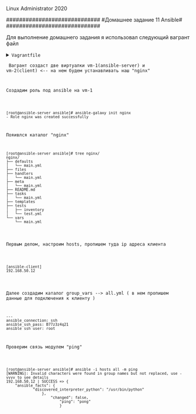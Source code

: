 
Linux Administrator 2020

   #############################
   #Домашнее задание 11 Ansible#
   #############################




Для выполнение домашнего задания я использовал следующий вагрант файл

<details>
<summary><code>Vagrantfile</code></summary>

```
# -*- mode: ruby -*-
# vi: set ft=ruby :
home = ENV['HOME']
ENV["LC_ALL"] = "en_US.UTF-8"

Vagrant.configure(2) do |config|
 config.vm.define "vm-1" do |subconfig|
 subconfig.vm.box = "centos/7"
 subconfig.vm.hostname="ansible-server"
 subconfig.vm.network :private_network, ip: "192.168.50.11"
 subconfig.vm.provider "virtualbox" do |vb|
 vb.memory = "2024"
 vb.cpus = "1"
 end
 end
 config.vm.provision "ansible" do |ansible|
 ansible.compatibility_mode = "2.0"
 ansible.playbook = "playbook.yml"
end.
.
.
.
 config.vm.define "vm-2" do |subconfig|
 subconfig.vm.box = "centos/7"
 subconfig.vm.hostname="client"
 subconfig.vm.network :private_network, ip: "192.168.50.12"
 subconfig.vm.provider "virtualbox" do |vb|
 vb.memory = "2024"
 vb.cpus = "1"
 end
     end
.....
......
end



```

</details>


<code> Вагрант создаст две виртуалки vm-1(ansible-server) и vm-2(client) <--  на нем будем устанавливать наш "nginx"



Создадим роль под ansible на vm-1

```

[root@ansible-server ansible]# ansible-galaxy init nginx
- Role nginx was created successfully

```


Пояивлся каталог "nginx" 

```
[root@ansible-server ansible]# tree nginx/
nginx/
├── defaults
│   └── main.yml
├── files
├── handlers
│   └── main.yml
├── meta
│   └── main.yml
├── README.md
├── tasks
│   └── main.yml
├── templates
├── tests
│   ├── inventory
│   └── test.yml
└── vars
    └── main.yml
    
```    

Первым делом, настроим hosts, пропишем туда ip адреса клиента

```

[ansible-client]
192.168.50.12


```    


Далее создадим каталог group_vars --> all.yml ( в нем пропишем данные для подключения к клиенту )

```
---
ansible_connection: ssh
ansible_ssh_pass: B77z3z4q21
ansible_ssh_user: root

```

Проверим связь модулем "ping"
    

```

[root@ansible-server ansible]# ansible -i hosts all -m ping  
[WARNING]: Invalid characters were found in group names but not replaced, use -vvvv to see details
192.168.50.12 | SUCCESS => {
    "ansible_facts": {
            "discovered_interpreter_python": "/usr/bin/python"
                }, 
                    "changed": false, 
                        "ping": "pong"
                        }
                        
```                        
                        
                        


















